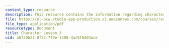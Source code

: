 ```yaml
---
content_type: resource
description: This resource contains the information regarding character lesson 3.
file: https://ol-ocw-studio-app-production.s3.amazonaws.com/courses/res-21g-003-learning-chinese-a-foundation-course-in-mandarin-spring-2011/a6720b220f227f0e1480dac9f8403ace_MITRES_21G_003S11_char03.pdf
file_type: application/pdf
resourcetype: Document
title: Character Lesson 3
uid: a6720b22-0f22-7f0e-1480-dac9f8403ace
---
```

